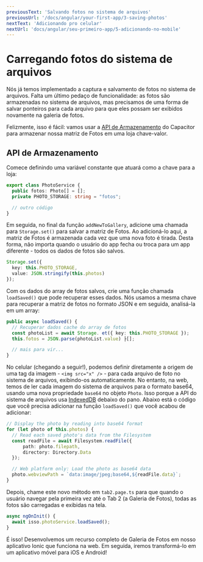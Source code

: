 ```yaml
---
previousText: 'Salvando fotos no sistema de arquivos'
previousUrl: '/docs/angular/your-first-app/3-saving-photos'
nextText: 'Adicionando pro celular'
nextUrl: 'docs/angular/seu-primeiro-app/5-adicionando-no-mobile'
---
```


# Carregando fotos do sistema de arquivos

Nós já temos implementado a captura e salvamento de fotos no sistema de arquivos. Falta um último pedaço de funcionalidade: as fotos são armazenadas no sistema de arquivos, mas precisamos de uma forma de salvar ponteiros para cada arquivo para que eles possam ser exibidos novamente na galeria de fotos.

Felizmente, isso é fácil: vamos usar a [API de Armazenamento](https://capacitor.ionicframework.com/docs/apis/storage) do Capacitor para armazenar nossa matriz de Fotos em uma loja chave-valor.

## API de Armazenamento

Comece definindo uma variável constante que atuará como a chave para a loja:

```typescript
export class PhotoService {
  public fotos: Photo[] = [];
  private PHOTO_STORAGE: string = "fotos";

  // outro código
}
```

Em seguida, no final da função `addNewToGallery`, adicione uma chamada para `Storage.set()` para salvar a matriz de Fotos. Ao adicioná-lo aqui, a matriz de Fotos é armazenada cada vez que uma nova foto é tirada. Desta forma, não importa quando o usuário do app fecha ou troca para um app diferente - todos os dados de fotos são salvos.

```typescript
Storage.set({
  key: this.PHOTO_STORAGE,
  value: JSON.stringify(this.photos)
});
```

Com os dados do array de fotos salvos, crie uma função chamada `loadSaved()` que pode recuperar esses dados. Nós usamos a mesma chave para recuperar a matriz de fotos no formato JSON e em seguida, analisá-la em um array:

```typescript
public async loadSaved() {
  // Recuperar dados cache do array de fotos
  const photoList = await Storage. et({ key: this.PHOTO_STORAGE });
  this.fotos = JSON.parse(photoList.value) ├[];

  // mais para vir...
}
```

No celular (chegando a seguir!), podemos definir diretamente a origem de uma tag da imagem - `<img src="x" />` - para cada arquivo de foto no sistema de arquivos, exibindo-os automaticamente. No entanto, na web, temos de ler cada imagem do sistema de arquivos para o formato base64, usando uma nova propriedade `base64` no objeto `Photo`. Isso porque a API do sistema de arquivos usa [IndexedDB](https://developer.mozilla.org/en-US/docs/Web/API/IndexedDB_API) debaixo do pano. Abaixo está o código que você precisa adicionar na função `loadSaved()` que você acabou de adicionar:

```typescript
// Display the photo by reading into base64 format
for (let photo of this.photos) {
  // Read each saved photo's data from the Filesystem
  const readFile = await Filesystem.readFile({
      path: photo.filepath,
      directory: Directory.Data
  });

  // Web platform only: Load the photo as base64 data
  photo.webviewPath = `data:image/jpeg;base64,${readFile.data}`;
}
```

Depois, chame este novo método em `tab2.page.ts` para que quando o usuário navegar pela primeira vez até o Tab 2 (a Galeria de Fotos), todas as fotos são carregadas e exibidas na tela.

```typescript
async ngOnInit() {
  await isso.photoService.loadSaved();
}
```

É isso! Desenvolvemos um recurso completo de Galeria de Fotos em nosso aplicativo Ionic que funciona na web. Em seguida, iremos transformá-lo em um aplicativo móvel para iOS e Android!
